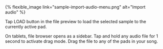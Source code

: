 ---
---

{% flexible_image link="sample-import-audio-menu.png" alt="Import audio" %}

Tap LOAD button in the file preview to load the selected sample to the currently active pad.

On tablets, file browser opens as a sidebar. Tap and hold any audio file for 1 second to activate drag mode. Drag the file to any of the pads in your song.